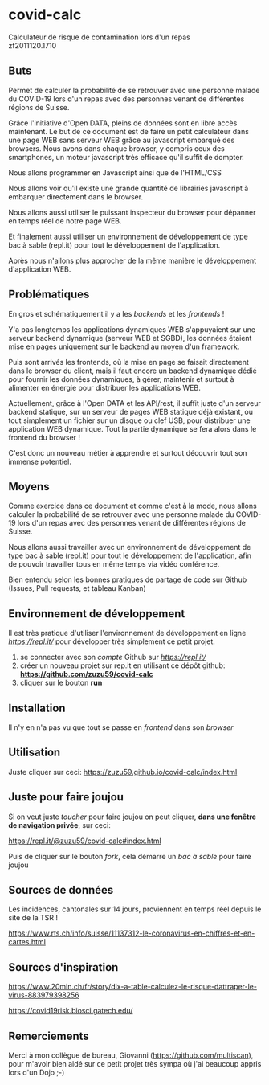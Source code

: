 # covid-calc
Calculateur de risque de contamination lors d'un repas<br>
zf2011120.1710

## Buts
Permet de calculer la probabilité de se retrouver avec une personne malade du COVID-19 lors d'un repas avec des personnes venant de différentes régions de Suisse.

Grâce l'initiative d'Open DATA, pleins de données sont en libre accès maintenant. Le but de ce document est de faire un petit calculateur dans une page WEB sans serveur WEB grâce au javascript embarqué des browsers. Nous avons dans chaque browser, y compris ceux des smartphones, un moteur javascript très efficace qu'il suffit de dompter. 

Nous allons programmer en Javascript ainsi que de l'HTML/CSS

Nous allons voir qu'il existe une grande quantité de librairies javascript à embarquer directement dans le browser.

Nous allons aussi utiliser le puissant inspecteur du browser pour dépanner en temps réel de notre page WEB.

Et finalement aussi utiliser un environnement de développement de type bac à sable (repl.it) pour tout le développement de l'application.

Après nous n'allons plus approcher de la même manière le développement d'application WEB.


## Problématiques
En gros et schématiquement il y a les *backends* et les *frontends* !

Y'a pas longtemps les applications dynamiques WEB s'appuyaient sur une serveur backend dynamique (serveur WEB et SGBD), les données étaient mise en pages uniquement sur le backend au moyen d'un framework. 

Puis sont arrivés les frontends, où la mise en page se faisait directement dans le browser du client, mais il faut encore un backend dynamique dédié pour fournir les données dynamiques, à gérer, maintenir et surtout à alimenter en énergie pour distribuer les applications WEB.

Actuellement, grâce à l'Open DATA et les API/rest, il suffit juste d'un serveur backend statique, sur un serveur de pages WEB statique déjà existant, ou tout simplement un fichier sur un disque ou clef USB, pour distribuer une application WEB dynamique. Tout la partie dynamique se fera alors dans le frontend du browser !

C'est donc un nouveau métier à apprendre et surtout découvrir tout son immense potentiel.


## Moyens
Comme exercice dans ce document et comme c'est à la mode, nous allons calculer la probabilité de se retrouver avec une personne malade du COVID-19 lors d'un repas avec des personnes venant de différentes régions de Suisse.

Nous allons aussi travailler avec un environnement de développement de type bac à sable (repl.it) pour tout le développement de l'application, afin de pouvoir travailler tous en même temps via vidéo conférence.

Bien entendu selon les bonnes pratiques de partage de code sur Github (Issues, Pull requests, et tableau Kanban)


## Environnement de développement
Il est très pratique d'utiliser l'environnement de développement en ligne *https://repl.it/* pour développer très simplement ce petit projet.

1. se connecter avec son *compte* Github sur *https://repl.it/*
1. créer un nouveau projet sur rep.it en utilisant ce dépôt github: **https://github.com/zuzu59/covid-calc**
1. cliquer sur le bouton **run**


## Installation
Il n'y en n'a pas vu que tout se passe en *frontend* dans son *browser*


## Utilisation
Juste cliquer sur ceci:
https://zuzu59.github.io/covid-calc/index.html


## Juste pour faire joujou
Si on veut juste *toucher* pour faire joujou on peut cliquer, **dans une fenêtre de navigation privée**, sur ceci:

https://repl.it/@zuzu59/covid-calc#index.html

Puis de cliquer sur le bouton *fork*, cela démarre un *bac à sable* pour faire joujou


## Sources de données
Les incidences, cantonales sur 14 jours, proviennent en temps réel depuis le site de la TSR !

https://www.rts.ch/info/suisse/11137312-le-coronavirus-en-chiffres-et-en-cartes.html


## Sources d'inspiration

https://www.20min.ch/fr/story/dix-a-table-calculez-le-risque-dattraper-le-virus-883979398256

https://covid19risk.biosci.gatech.edu/

## Remerciements
Merci à mon collègue de bureau, Giovanni (https://github.com/multiscan), pour m'avoir bien aidé sur ce petit projet très sympa où j'ai beaucoup appris lors d'un Dojo ;-)
